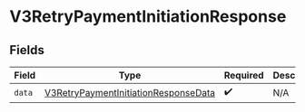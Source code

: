 # V3RetryPaymentInitiationResponse


## Fields

| Field                                                                                               | Type                                                                                                | Required                                                                                            | Description                                                                                         |
| --------------------------------------------------------------------------------------------------- | --------------------------------------------------------------------------------------------------- | --------------------------------------------------------------------------------------------------- | --------------------------------------------------------------------------------------------------- |
| `data`                                                                                              | [V3RetryPaymentInitiationResponseData](../../models/shared/V3RetryPaymentInitiationResponseData.md) | :heavy_check_mark:                                                                                  | N/A                                                                                                 |